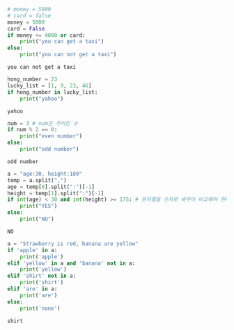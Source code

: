 

```python
# money = 5000
# card = false
money = 5000
card = False
if money <= 4000 or card:
    print("you can get a taxi")
else:
    print("you can not get a taxi")
```

    you can not get a taxi



```python
hong_number = 23
lucky_list = [1, 9, 23, 46]
if hong_number in lucky_list:
    print("yahoo")
```

    yahoo



```python
num = 3 # num은 주어진 수
if num % 2 == 0:
    print("even number")
else:
    print("odd number")
```

    odd number



```python
a = "age:30, height:180"
temp = a.split(",")
age = temp[0].split(":")[-1]
height = temp[1].split(":")[-1]
if int(age) < 30 and int(height) >= 175: # 문자열을 숫자로 바꾸어 비교해야 한다.
    print("YES")
else:
    print("NO")
```

    NO



```python
a = "Strawberry is red, banana are yellow"
if 'apple' in a:
    print('apple')
elif 'yellow' in a and 'banana' not in a:
    print('yellow')
elif 'shirt' not in a:
    print('shirt')
elif 'are' in a:
    print('are')
else:
    print('none')
```

    shirt

